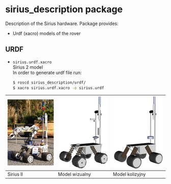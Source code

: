 # sirius_description package
Description of the Sirius hardware. Package provides:
- Urdf (xacro) models of the rover

## URDF
- `sirius.urdf.xacro`  
    Sirius 2 model  
    In order to generate urdf file run:
    ```bash
    $ roscd sirius_description/urdf/
    $ xacro sirius.urdf.xacro -o sirius.urdf
    ```
| ![sirius.urdf.xacro](docs/sirius.jpg) | ![sirius.urdf.xacro](docs/sirius_visual.png) | ![sirius.urdf.xacro](docs/sirius_collision.png) |
|---------------------------------------|----------------------------------------------|-------------------------------------------------|
| Sirius II                             | Model wizualny                               | Model kolizyjny                                 |

